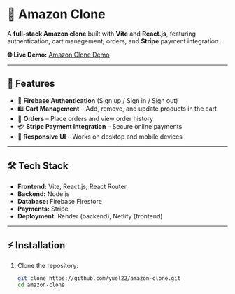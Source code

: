 # 🛒 Amazon Clone

A **full-stack Amazon clone** built with **Vite** and **React.js**, featuring authentication, cart management, orders, and **Stripe** payment integration.

**🌐 Live Demo:** [Amazon Clone Demo](https://yuel22-amazon-clone.netlify.app/)

---

## 🚀 Features

- 🔐 **Firebase Authentication** (Sign up / Sign in / Sign out)
- 🛍️ **Cart Management** – Add, remove, and update products in the cart
- 🧾 **Orders** – Place orders and view order history
- 💳 **Stripe Payment Integration** – Secure online payments
- 📱 **Responsive UI** – Works on desktop and mobile devices

---

## 🛠️ Tech Stack

- **Frontend:** Vite, React.js, React Router
- **Backend:** Node.js
- **Database:** Firebase Firestore
- **Payments:** Stripe
- **Deployment:** Render (backend), Netlify (frontend)

---

## ⚡ Installation

1. Clone the repository:
   ```bash
   git clone https://github.com/yuel22/amazon-clone.git
   cd amazon-clone
   ```
